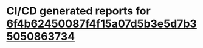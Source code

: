 # CI/CD generated reports for [6f4b62450087f4f15a07d5b3e5d7b35050863734](https://github.com/hydephp/develop/commit/6f4b62450087f4f15a07d5b3e5d7b35050863734)
